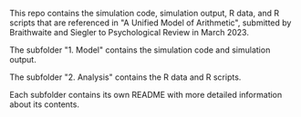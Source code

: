 This repo contains the simulation code, simulation output, R data, and R scripts that are referenced in "A Unified Model of Arithmetic", submitted by Braithwaite and Siegler to Psychological Review in March 2023.

The subfolder "1. Model" contains the simulation code and simulation output. 

The subfolder "2. Analysis" contains the R data and R scripts.

Each subfolder contains its own README with more detailed information about its contents.
